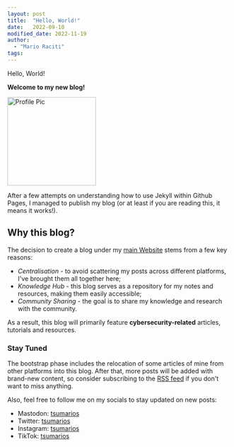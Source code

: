 ```yaml
---
layout: post
title:  "Hello, World!"
date:   2022-09-10
modified_date: 2022-11-19
author:
  - "Mario Raciti"
tags: 
---
```


Hello, World!
<!-- readmore -->

**Welcome to my new blog!**

<img src="https://avatars.githubusercontent.com/u/23482292" alt="Profile Pic" height="200">

After a few attempts on understanding how to use Jekyll within Github Pages, I managed to publish my blog (or at least if you are reading this, it means it works!).

## Why this blog?

The decision to create a blog under my [main Website](https://tsumarios.github.io/) stems from a few key reasons:

- *Centralisation* - to avoid scattering my posts across different platforms, I've brought them all together here;
- *Knowledge Hub* - this blog serves as a repository for my notes and resources, making them easily accessible;
- *Community Sharing* - the goal is to share my knowledge and research with the community.

As a result, this blog will primarily feature **cybersecurity-related** articles, tutorials and resources.

### Stay Tuned

The bootstrap phase includes the relocation of some articles of mine from other platforms into this blog. After that, more posts will be added with brand-new content, so consider subscribing to the [RSS feed](https://tsumarios.github.io/blog/feed.xml) if you don't want to miss anything.

Also, feel free to follow me on my socials to stay updated on new posts:

- Mastodon: [tsumarios](https://infosec.exchange/@tsumarios)
- Twitter: [tsumarios](https://twitter.com/tsumarios)
- Instagram: [tsumarios](https://instagram.com/tsumarios)
- TikTok: [tsumarios](https://tiktok.com/tsumarios)
